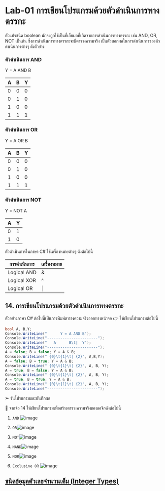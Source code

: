 # Lab-01 การเขียนโปรแกรมด้วยตัวดำเนินการทางตรรกะ

ตัวแปรชนิด boolean มักจะถูกใช้เป็นที่เก็บผลที่เกิดจากการดำเนินการทางตรรกะ เช่น AND, OR, NOT เป็นต้น ซึ่งการดำเนินการทางตรรกะจะมีตารางความจริง เป็นตัวบอกผลในการดำเนินการของตัวดำเนินการต่างๆ ดังตัวย่าง

### ตัวดำเนินการ AND

Y = A AND B

| A | B | Y |
|---|---|---|
| 0 | 0 | 0 |
| 0 | 1 | 0 |
| 1 | 0 | 0 |
| 1 | 1 | 1 |

### ตัวดำเนินการ OR

Y = A OR B

| A | B | Y |
|---|---|---|
| 0 | 0 | 0 |
| 0 | 1 | 0 |
| 1 | 0 | 0 |
| 1 | 1 | 1 |

### ตัวดำเนินการ NOT

Y = NOT A

| A | Y |
|--|--|
| 0 | 1 |
| 1 | 0 |

ตัวดำเนินการในภาษา C#
ใช้เครื่องหมายต่างๆ ดังต่อไปนี้

| การดำเนินการ | เครื่องหมาย |
|------------|-----------|
| Logical AND | & |
| Logical XOR | ^ |
| Logical OR | \| |

## 14. การเขียนโปรแกรมด้วยตัวดำเนินการทางตรรกะ

ตัวอย่างภาษา C# ต่อไปนี้เป็นการพิมพ์ตารางความจริงออกทางหน้าจอ
👉 ให้เขียนโปรแกรมต่อไปนี้

```csharp
bool A, B,Y;
Console.WriteLine("      Y = A AND B");
Console.WriteLine("-----------------------");
Console.WriteLine("   A      B\t|  Y");
Console.WriteLine("-----------------------");
A = false; B = false; Y = A & B;
Console.WriteLine(" {0}\t{1}\t| {2}", A,B,Y);
A = false; B = true; Y = A & B;
Console.WriteLine(" {0}\t{1}\t| {2}", A, B, Y);
A = true; B = false; Y = A & B;
Console.WriteLine(" {0}\t{1}\t| {2}", A, B, Y);
A = true; B = true; Y = A & B;
Console.WriteLine(" {0}\t{1}\t| {2}", A, B, Y);
Console.WriteLine("-----------------------");
```

➢ รันโปรแกรมและบันทึกผล

 
👷 จากจ้อ 14 ให้เขียนโปรแกรมเพื่อสร้างตารางความจริงของลอจิกดังต่อไปนี้

1. `AND` ![image](https://github.com/chatladawongkanyon/03376836-OOP-2566-Lab-01/assets/144195963/f9604119-46f9-4bfd-8966-1e493d10aeb2)

2. `OR`![image](https://github.com/chatladawongkanyon/03376836-OOP-2566-Lab-01/assets/144195963/554ffa5e-9c1e-4ab7-83f0-b7895bea7ef9)

3. `NOT`![image](https://github.com/chatladawongkanyon/03376836-OOP-2566-Lab-01/assets/144195963/56f9687d-485e-4181-a8ce-f3a773545b0d)

4. `NAND`![image](https://github.com/chatladawongkanyon/03376836-OOP-2566-Lab-01/assets/144195963/7f4545fc-e6c7-4adf-8c5a-c3c59323327b)

5. `NOR`![image](https://github.com/chatladawongkanyon/03376836-OOP-2566-Lab-01/assets/144195963/fd4d5f7c-b7a1-4c61-92e2-5596e677ed7c)

6. `Exclusive OR`
![image](https://github.com/chatladawongkanyon/03376836-OOP-2566-Lab-01/assets/144195963/c8b71dff-6bea-47fd-a0e5-90951cc329be)


## [ชนิดข้อมูลตัวเลขจำนวนเต็ม (Integer Types)](./Lab-01-part-15.md)
